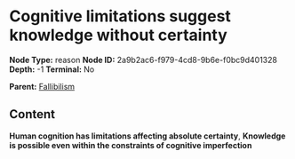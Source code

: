 # Cognitive limitations suggest knowledge without certainty

**Node Type:** reason
**Node ID:** 2a9b2ac6-f979-4cd8-9b6e-f0bc9d401328
**Depth:** -1
**Terminal:** No

**Parent:** [Fallibilism](fallibilism.md)

## Content

**Human cognition has limitations affecting absolute certainty**, **Knowledge is possible even within the constraints of cognitive imperfection**
